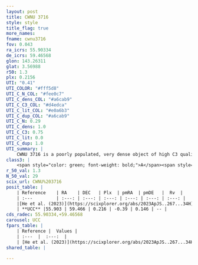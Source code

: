 ```yaml
---
layout: post
title: CWNU 3716
style: style
title_flag: true
more_names: 
fname: cwnu3716
fov: 0.043
ra_icrs: 55.90334
de_icrs: 59.46568
glon: 143.26311
glat: 3.56988
r50: 1.3
plx: 0.2156
UTI: "0.41"
UTI_COLOR: "#fff5d8"
UTI_C_N_COL: "#fee0c7"
UTI_C_dens_COL: "#a6cab9"
UTI_C_C3_COL: "#d4edca"
UTI_C_lit_COL: "#e0a6b3"
UTI_C_dup_COL: "#a6cab9"
UTI_C_N: 0.29
UTI_C_dens: 1.0
UTI_C_C3: 0.75
UTI_C_lit: 0.0
UTI_C_dup: 1.0
UTI_summary: |
    CWNU 3716 is a poorly populated, very dense object of high C3 quality. It was recently reported in the literature.
class3: |
    <span style="color: green; font-weight: bold;">A</span><span style="color: #FFC300; font-weight: bold;">B</span>
r_50_val: 1.3
N_50_val: 29
scix_url: CWNU%203716
posit_table: |
    | Reference    | RA    | DEC   | Plx  | pmRA  | pmDE   |  Rv  |
    | :---         | :---: | :---: | :---: | :---: | :---: | :---: |
    |[He et al. (2023)](https://scixplorer.org/abs/2023ApJS..267...34H) | 55.902 | 59.466 | 0.22 | -0.408 | 0.149 | -- |
    | **UCC** |55.903 | 59.466 | 0.216 | -0.39 | 0.146 | -- | 
cds_radec: 55.90334,+59.46568
carousel: UCC
fpars_table: |
    | Reference |  Values |
    | :---  |  :---:  |
    | [He et al. (2023)](https://scixplorer.org/abs/2023ApJS..267...34H) | `A0=3.1, m-M=13.15, logA=7.5` |
shared_table: |
    
---
```

